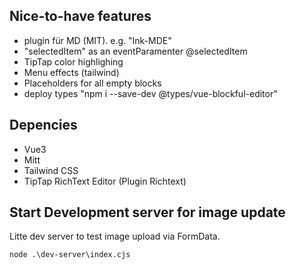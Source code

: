 
## Nice-to-have features
- plugin für MD (MIT). e.g. "Ink-MDE"
- "selectedItem" as an eventParamenter @selectedItem
- TipTap color highlighing
- Menu effects (tailwind)
- Placeholders for all empty blocks
- deploy types "npm i --save-dev @types/vue-blockful-editor"

## Depencies
- Vue3
- Mitt
- Tailwind CSS
- TipTap RichText Editor (Plugin Richtext)

## Start Development server for image update

Litte dev server to test image upload via FormData.
```
node .\dev-server\index.cjs
```
